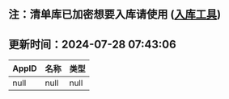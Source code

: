 ## 注：清单库已加密想要入库请使用 ([入库工具](https://github.com/BlankTMing/ManifestAutoUpdate/releases))

## 更新时间：2024-07-28 07:43:06
| AppID | 名称 | 类型  |
| :-------------------- | :----------------------------- | :----------- |
| null | null| null |
